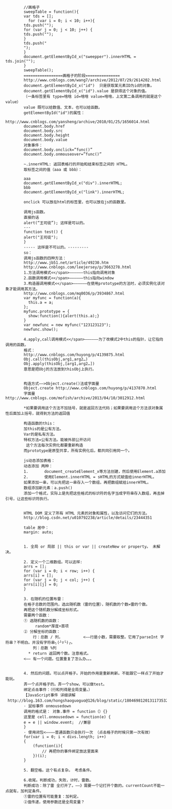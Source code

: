 
            //画格子
            sweepTable = function(){
            var tds = [];
              for (var i = 0; i < 10; i++){
            tds.push(""); 
            for (var j = 0; j < 10; j++) {
            tds.push(""); 
            }
            tds.push("
            "); 
            }
            document.getElementById_x("sweepper").innerHTML = tds.join("");
            }
            sweepTable();
            =================画格子的阶段===============
            http://www.cnblogs.com/wang7/archive/2012/07/29/2614202.html
            document.getElementById_x("id")  只是获取某元素ID为id的对象。
            document.getElementById_x("id").value 是获得这个对象的值。
            （一条标签里有 type=啥啥 id=啥啥 value=啥啥，上文第二条调用的就是这个value）
            value 既可以给数值、文本，也可以给函数。
            getElementById("id")的属性：
            http://www.cnblogs.com/yansheng/archive/2010/01/25/1656014.html
            document.body.href
            document.body.src
            document.body.height
            document.body.value
            对象事件：
            document.body.onclick=”func()”
            document.body.onmouseover=”func()”

            ~.innerHTML: 返回表格行的开始和结束标签之间的 HTML。
            取标签之间的值（aaa 或 bbb）：

            aaa
            document.getElementById_x("div").innerHTML;
            bbb
            document.getElementById_x("link").innerHTML;

            onclick 可以放在html的标签里，也可以放在js的函数里。

            调用js函数。
            直接的话
            alert(“王司徒”); 这样是可以的。
            ---
            function test() {
            alert("王司徒");
            }
            ----- 这样是不可以的。---------
            so：
            调用js函数的四种方法：
            http://www.jb51.net/article/49230.htm
            http://www.cnblogs.com/leejersey/p/3663278.html
            1.方法调用模式<</span>——————this指向调用对象
            2.函数调用模式<</span>——————this指向window
            3.构造器调用模式<</span>——————在使用prototype的方法时，必须实例化该对象才能调用其方法。
            http://www.cnblogs.com/mq0036/p/3934867.html
            var myfunc = function(a){
              this.a = a;
            };
            myfunc.prototype = {
              show:function(){alert(this.a);}
            }
            var newfunc = new myfunc("123123123");
            newfunc.show();

            4.apply,call调用模式<</span>——————为了改模式2中this的指针，让它指向调用的函数。
            格式：
            http://www.cnblogs.com/huyong/p/4139875.html
            Obj.call(thisObj,arg1,arg2…)
            Obj.apply(thisObj,[arg1,arg2…])
            意思是把Obj的方法放到thisObj上执行。


            构造方式——>Object.create()法或字面量
            Object.create http://www.cnblogs.com/huyong/p/4137870.html
            字面量 http://www.cnblogs.com/mofish/archive/2013/04/10/3012912.html

            *如果要调用这个方法不加括号，就是返回方法代码；如果要调用这个方法该对象属性后面加上括号，就得到方法的返回值

            构造函数的this：
            加this的是公有方法。
            Var的是私有方法。
            特权方法=公有方法。能被外部公开访问
             这个方法每次实例化都要重新构造
            而prototype是原型共享，所有实例化后，都共同引用同一个。

            js动态添加表格：
            动态添加 两种：
            1.       document_createElement_x等方法创建，然后使用Element.a添加
            2.       使用Element.innerHTML = sHTML的方式赋值给innerHTML。
            如果添加一串，可以先把这一串存入一个数组，再把数组赋给innerHTML。
            数组添加新元素：a.push()
            添加一个格式，实际上是先把这些格式的标识符的名字当成字符串存入数组，再去掉引号，让这些标识符执行。


            HTML DOM 定义了所有 HTML 元素的对象和属性，以及访问它们的方法。
            http://blog.csdn.net/u010792238/article/details/23444351

            table 居中：
            margin: auto;


            1. 全局 or 局部 || this or var || createNew or property。 未解决。 

            2. 定义一个二维数组。可以这样:
            arrs = [];
            for (var i = 0; i < row; i++) {
            arrs[i] = [];
            for (var j = 0; j < col; j++) {
            arrs[i][j] = 0;
            }

            3. 在随机的位置布雷：
            在格子总数的范围内，选出随机数（雷的位置），随机数的个数=雷的个数。
            再把这个随机数分解成坐标形式。
            需要两个函数：
            ① 选随机数的函数：
                 random*厚度+首项
            ② 分解坐标的函数：
                行：总数 / 列，         <——行是小数，需要取整。它用了parseInt 字符串？不明白。并没有字符串╮(╯▽╰)╭。
                列：总数 %列
              * return 返回两个数。注意格式。
            <—— 有一个问题。位置重复了怎么办。。。


            4. 然后的问题。可以点开格子。开始的作用是重新刷新。不能跟它一样点了开始才能玩。
            弄一个点开格子的。弄一个show，可以做test。
            绑定点击事件：（行和列得是全局变量。） 
            【JavaScript事件 详细讲解  http://blog.163.com/hongshaoguoguo@126/blog/static/18046981201311735325175/】
            · 鼠标事件 onmousedown
            调用的格式是： 对象.事件 = function（）{}
            这里是 cell.onmousedown = function(e) {
            e = e || window.event;  //兼容
            }
            · 使用闭包<————普通函数只会执行一次 （点击格子的时候只第一次有效）
            for(var i = 0; i < divs.length; i++)
            {
                (function(i){
                    // 再把你的事件绑定放这里面来
                })(i);
            }

            5. 翻空格。这个有点复杂。 考虑条件。

            6.收尾。判断成功，失败，计时，雷数。
            判断成功：除了雷 全打开了。——》需要一个记打开个数的。currentCount不能一点就有，加判定条件。
            ①雷的位置有可能重复：加判定。
            ②值传递，使用参数还是全局变量？

